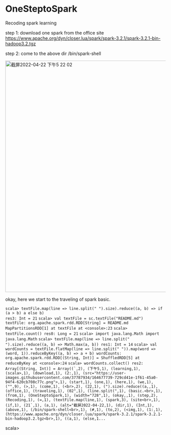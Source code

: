 # OneSteptoSpark
Recoding spark learning <br>

step 1: download one spark from the office site<br>
https://www.apache.org/dyn/closer.lua/spark/spark-3.2.1/spark-3.2.1-bin-hadoop3.2.tgz<br>

step 2: come to the above dir /bin/spark-shell<br>

<img width="728" alt="截屏2022-04-22 下午5 22 02" src="https://user-images.githubusercontent.com/37787934/164677739-729cd41e-1f61-45a0-94f4-620cb708c77c.png">





okay, here we start to the traveling of spark basic.<br>

`
scala> textFile.map(line => line.split(" ").size).reduce((a, b) => if (a > b) a else b) 
`
<br>
`res3: Int = 21`
`
scala> val textFile = sc.textFile("README.md")
textFile: org.apache.spark.rdd.RDD[String] = README.md MapPartitionsRDD[1] at textFile at <console>:23
`
`
scala> textFile.count()
res0: Long = 21
`
`
scala> import java.lang.Math
import java.lang.Math
`
`
scala> textFile.map(line => line.split(" ").size).reduce((a, b) => Math.max(a, b))
res1: Int = 14
`
`
scala> val wordCounts = textFile.flatMap(line => line.split(" ")).map(word => (word, 1)).reduceByKey((a, b) => a + b)
wordCounts: org.apache.spark.rdd.RDD[(String, Int)] = ShuffledRDD[5] at reduceByKey at <console>:24
`
``
scala> wordCounts.collect()
res2: Array[(String, Int)] = Array((`,2), (下午5,1), (learning,1), (scala>,1), (download,1), (2:,1), (src="https://user-images.githubusercontent.com/37787934/164677739-729cd41e-1f61-45a0-94f4-620cb708c77c.png">,1), (start,1), (one,1), (here,1), (we,1), ("",9), (>,1), (come,1), (<br>,2), (22,1), (").size).reduce((a,,1), (office,1), (traveling,1), (02",1), (line.split(",1), (basic.<br>,1), (from,1), (OneSteptoSpark,1), (width="728",1), (okay,,1), (step,2), (Recoding,1), (=,1), (textFile.map(line,1), (spark,3), (site<br>,1), (if,1), (21`,1), (a,1), (alt="截屏2022-04-22,1), (dir,1), (Int,1), (above,1), (/bin/spark-shell<br>,1), (#,1), (to,2), (<img,1), (1:,1), (https://www.apache.org/dyn/closer.lua/spark/spark-3.2.1/spark-3.2.1-bin-hadoop3.2.tgz<br>,1), ((a,1), (else,1...
``

scala>